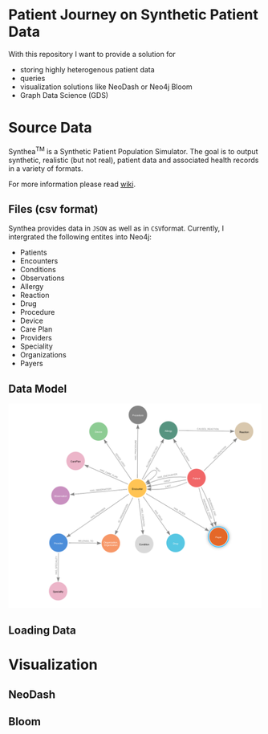 # Patient Journey on Synthetic Patient Data
With this repository I want to provide a solution for 
- storing highly heterogenous patient data
- queries 
- visualization solutions like NeoDash or Neo4j Bloom
- Graph Data Science (GDS)

# Source Data
Synthea<sup>TM</sup> is a Synthetic Patient Population Simulator. The goal is to output synthetic, realistic (but not real), patient data and associated health records in a variety of formats.

For more information please read [wiki](https://github.com/synthetichealth/synthea/wiki).

## Files (csv format)
Synthea provides data in `JSON` as well as in `CSV`format. Currently, I intergrated the following entites into Neo4j:
- Patients
- Encounters
- Conditions
- Observations
- Allergy
- Reaction
- Drug
- Procedure
- Device
- Care Plan
- Providers
- Speciality
- Organizations
- Payers
## Data Model
![Patient Journey Data Model](patient-journey_data_model.png)
## Loading Data

# Visualization
## NeoDash

## Bloom
